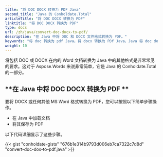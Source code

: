 ```yaml
---
title: "将 DOC DOCX 转换为 PDF Java"
second_title: "Java 的 Conholdate.Total"
articleTitle: "将 DOC DOCX 转换为 PDF"
linktitle: "将 DOC DOCX 转换为 PDF"
type: docs
url: /zh/java/convert-doc-docx-to-pdf/
description: "在 Java 中将 DOC 和 DOCX 文件格式转换为 PDF。"
keywords: "将 doc 转换为 pdf Java，将 docx 转换为 PDf Java，Java 将 doc docx，doc 转换为 pdf Java，docx 转换为 pdf Java"
weight: 10
---
```


将包括 DOC 或 DOCX 在内的 Word 文档转换为 Java 中的其他格式是非常常见的要求。这对于 Aspose.Words 来说非常简单，它是 Java 的 Conholdate.Total 的一部分。

## **在 Java 中将 DOC DOCX 转换为 PDF **
要将 DOCX 或任何其他 MS Word 格式转换为 PDF，您可以按照以下简单步骤操作。

- 在 Java 中加载文档
- 将其保存为 PDF

以下代码详细显示了这些步骤。

{{< gist "conholdate-gists" "676b1e314b9793d006eb7ca7322c7d8d" "convert-doc-dox-to-pdf.java" >}}
